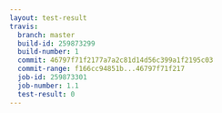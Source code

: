 ```yaml
---
layout: test-result
travis:
  branch: master
  build-id: 259873299
  build-number: 1
  commit: 46797f71f2177a7a2c81d14d56c399a1f2195c03
  commit-range: f166cc94851b...46797f71f217
  job-id: 259873301
  job-number: 1.1
  test-result: 0
---
```

